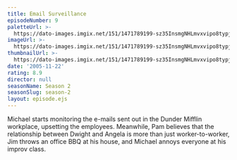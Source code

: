 ```yaml
---
title: Email Surveillance
episodeNumber: 9
paletteUrl: >-
  https://dato-images.imgix.net/151/1471789199-sz35InsmgNHLmvxvipo8typjefk.jpg?auto=enhance&ch=DPR%2CWidth&palette=json
imageUrl: >-
  https://dato-images.imgix.net/151/1471789199-sz35InsmgNHLmvxvipo8typjefk.jpg?auto=compress%2Cformat&ch=DPR%2CWidth&w=500
thumbnailUrl: >-
  https://dato-images.imgix.net/151/1471789199-sz35InsmgNHLmvxvipo8typjefk.jpg?auto=enhance&ch=DPR%2CWidth&fit=crop&fm=jpg&h=280&w=500
date: '2005-11-22'
rating: 8.9
director: null
seasonName: Season 2
seasonSlug: season-2
layout: episode.ejs
---
```


Michael starts monitoring the e-mails sent out in the Dunder Mifflin workplace, upsetting the employees. Meanwhile, Pam believes that the relationship between Dwight and Angela is more than just worker-to-worker, Jim throws an office BBQ at his house, and Michael annoys everyone at his improv class.